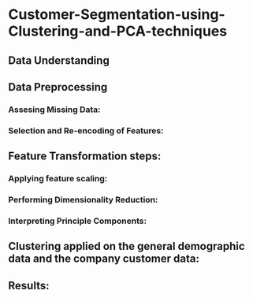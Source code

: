 # Customer-Segmentation-using-Clustering-and-PCA-techniques


## Data Understanding 

## Data Preprocessing

### Assesing Missing Data:  

### Selection and Re-encoding of Features:

## Feature Transformation steps:

### Applying feature scaling:

### Performing Dimensionality Reduction:

### Interpreting Principle Components:

## Clustering applied on the general demographic data and the company customer data:

## Results:


